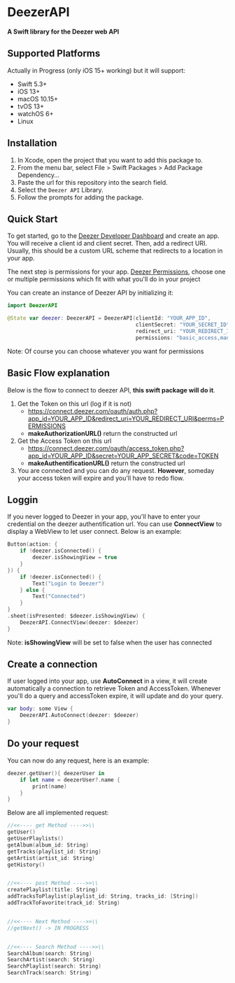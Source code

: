 # DeezerAPI

**A Swift library for the Deezer web API**

## Supported Platforms

Actually in Progress (only iOS 15+ working) but it will support:
* Swift 5.3+
* iOS 13+
* macOS 10.15+
* tvOS 13+
* watchOS 6+
* Linux

## Installation

1. In Xcode, open the project that you want to add this package to.
2. From the menu bar, select File > Swift Packages > Add Package Dependency...
3. Paste the url for this repository into the search field.
5. Select the `Deezer API` Library.
4. Follow the prompts for adding the package.

## Quick Start

To get started, go to the [Deezer Developer Dashboard][1] and create an app. You will receive a client id and client secret. Then, add a redirect URI. Usually, this should be a custom URL scheme that redirects to a location in your app.

The next step is permissions for your app. [Deezer Permissions][2], choose one or multiple permissions which fit with what you'll do in your project

You can create an instance of Deezer API by initializing it:
```swift
import DeezerAPI

@State var deezer: DeezerAPI = DeezerAPI(clientId: "YOUR_APP_ID",
                                         clientSecret: "YOUR_SECRET_ID",
                                         redirect_uri: "YOUR_REDIRECT_ID",
                                         permissions: "basic_access,manage_library,listening_history")
```

Note: Of course you can choose whatever you want for permissions


## Basic Flow explanation

Below is the flow to connect to deezer API, **this swift package will do it**.
1. Get the Token on this url (log if it is not)
    - https://connect.deezer.com/oauth/auth.php?app_id=YOUR_APP_ID&redirect_uri=YOUR_REDIRECT_URI&perms=PERMISSIONS
    - **makeAuthorizationURL()** return the constructed url
2. Get the Access Token on this url
    - https://connect.deezer.com/oauth/access_token.php?app_id=YOUR_APP_ID&secret=YOUR_APP_SECRET&code=TOKEN
    - **makeAuthentificationURL()** return the constructed url
3. You are connected and you can do any request. **However**, someday your access token will expire and you'll have to redo flow.


## Loggin

If you never logged to Deezer in your app, you'll have to enter your credential on the deezer authentification url.
You can use **ConnectView** to display a WebView to let user connect. Below is an example:

```swift
Button(action: {
    if !deezer.isConnected() {
        deezer.isShowingView = true
    }
}) {
    if !deezer.isConnected() {
        Text("Login to Deezer")
    } else {
        Text("Connected")
    }
}
.sheet(isPresented: $deezer.isShowingView) {
    DeezerAPI.ConnectView(deezer: $deezer)
}
```

Note: **isShowingView** will be set to false when the user has connected


## Create a connection

If user logged into your app, use **AutoConnect** in a view, it will create automatically a connection to retrieve Token and AccessToken.
Whenever you'll do a query and accessToken expire, it will update and do your query.

```swift
var body: some View {
    DeezerAPI.AutoConnect(deezer: $deezer)
}
```

## Do your request

You can now do any request, here is an example:
```swift
deezer.getUser(){ deezerUser in
    if let name = deezerUser?.name {
        print(name)
    }
}
```

Below are all implemented request:

```swift
//<<---- get Method ---->>\\
getUser()
getUserPlaylists()
getAlbum(album_id: String)
getTracks(playlist_id: String)
getArtist(artist_id: String)
getHistory()


//<<---- post Method ---->>\\
createPlaylist(title: String)
addTracksToPlaylist(playlist_id: String, tracks_id: [String])
addTrackToFavorite(track_id: String)


//<<---- Next Method ---->>\\
//getNext() -> IN PROGRESS


//<<---- Search Method ---->>\\
SearchAlbum(search: String)
SearchArtist(search: String)
SearchPlaylist(search: String)
SearchTrack(search: String)
```



[1]: https://developers.deezer.com/myapps
[2]: https://developers.deezer.com/api/permissions
